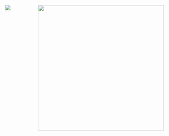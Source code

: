 <span>
<picture align=left>
  <source
    srcset="https://github-readme-stats.vercel.app/api/top-langs/?username=rniii&layout=compact&theme=transparent&text_color=ffffff&hide_border=true&hide_title=true"
    media="(prefers-color-scheme: dark)">
  <img
    src="https://github-readme-stats.vercel.app/api/top-langs/?username=rniii&layout=compact&theme=transparent&text_color=000000&hide_border=true&hide_title=true">
</picture>
</span>
<span>
<img align=right height=400 src="https://github.com/rniii/rniii/assets/142252300/e4bdeeee-d2e1-4a19-8cc0-f2dfc3884a0e">
</span>
